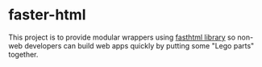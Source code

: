 # faster-html
This project is to provide modular wrappers using [fasthtml library](https://github.com/AnswerDotAI/fasthtml) so non-web developers can build web apps quickly by putting some "Lego parts" together.
